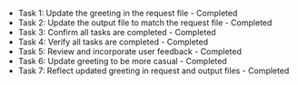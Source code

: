 - Task 1: Update the greeting in the request file - Completed
- Task 2: Update the output file to match the request file - Completed
- Task 3: Confirm all tasks are completed - Completed
- Task 4: Verify all tasks are completed - Completed
- Task 5: Review and incorporate user feedback - Completed
- Task 6: Update greeting to be more casual - Completed
- Task 7: Reflect updated greeting in request and output files - Completed
